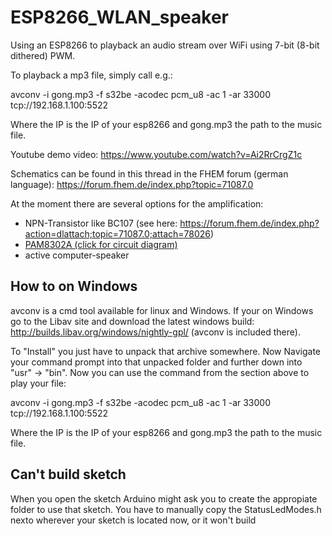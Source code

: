 # ESP8266_WLAN_speaker
Using an ESP8266 to playback an audio stream over WiFi using 7-bit (8-bit dithered) PWM.

To playback a mp3 file, simply call e.g.:

avconv -i gong.mp3 -f s32be -acodec pcm_u8 -ac 1 -ar 33000 tcp://192.168.1.100:5522

Where the IP is the IP of your esp8266 and gong.mp3 the path to the music file.

Youtube demo video:
https://www.youtube.com/watch?v=Ai2RrCrgZ1c

Schematics can be found in this thread in the FHEM forum (german language):
https://forum.fhem.de/index.php?topic=71087.0

At the moment there are several options for the amplification:
* NPN-Transistor like BC107 (see here: https://forum.fhem.de/index.php?action=dlattach;topic=71087.0;attach=78026)
* [PAM8302A (click for circuit diagram)](Documentation/CircuitDiagramWithPAM8302A.png)
* active computer-speaker

## How to on Windows

avconv is a cmd tool available for linux and Windows. If your on Windows go to the Libav site and download the latest windows build:
http://builds.libav.org/windows/nightly-gpl/ (avconv is included there).

To "Install" you just have to unpack that archive somewhere. Now Navigate your command prompt into that unpacked folder and further down into
"usr" -> "bin". Now you can use the command from the section above to play your file:

avconv -i gong.mp3 -f s32be -acodec pcm_u8 -ac 1 -ar 33000 tcp://192.168.1.100:5522

Where the IP is the IP of your esp8266 and gong.mp3 the path to the music file.

## Can't build sketch

When you open the sketch Arduino might ask you to create the appropiate folder to use that sketch. You have to manually copy the StatusLedModes.h nexto wherever your sketch is located now, or it won't build
